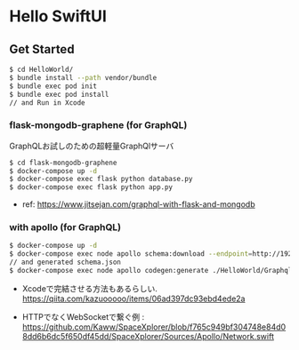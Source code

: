 # Hello SwiftUI

## Get Started

```sh
$ cd HelloWorld/
$ bundle install --path vendor/bundle
$ bundle exec pod init
$ bundle exec pod install
// and Run in Xcode
```

### flask-mongodb-graphene (for GraphQL)
GraphQLお試しのための超軽量GraphQlサーバ

```sh
$ cd flask-mongodb-graphene 
$ docker-compose up -d
$ docker-compose exec flask python database.py
$ docker-compose exec flask python app.py
```

* ref: <https://www.jitsejan.com/graphql-with-flask-and-mongodb>

### with apollo (for GraphQL)

```sh
$ docker-compose up -d
$ docker-compose exec node apollo schema:download --endpoint=http://192.168.33.250:15002//graphql schema.json
// and generated schema.json
$ docker-compose exec node apollo codegen:generate ./HelloWorld/Graphql/HelloGraphql.swift --target=swift --queries="./*.graphql" --localSchemaFile=schema.json --namespace=HelloGraphql
```

* Xcodeで完結させる方法もあるらしい. <https://qiita.com/kazuooooo/items/06ad397dc93ebd4ede2a>

* HTTPでなくWebSocketで繋ぐ例 : <https://github.com/Kaww/SpaceXplorer/blob/f765c949bf304748e84d08dd6b6dc5f650df45dd/SpaceXplorer/Sources/Apollo/Network.swift>